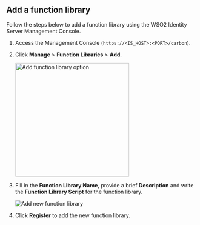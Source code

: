 
## Add a function library

Follow the steps below to add a function library using the WSO2 Identity Server Management Console.

1. Access the Management Console (`https://<IS_HOST>:<PORT>/carbon`).

2. Click **Manage** > **Function Libraries** >  **Add**.
   
    <img src="/assets/img/guides/add-function-library.png" width="300" alt="Add function library option"/>
   
3. Fill in the **Function Library Name**, provide a brief **Description** and write the **Function Library Script** for the function library.

    ![Add new function library](/assets/img/guides/add-new-function-library.png)

4. Click **Register** to add the new function library.